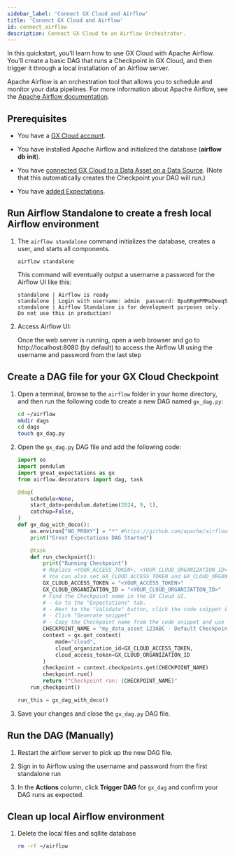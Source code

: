 ```yaml
---
sidebar_label: 'Connect GX Cloud and Airflow'
title: 'Connect GX Cloud and Airflow'
id: connect_airflow
description: Connect GX Cloud to an Airflow Orchestrator.
---
```


In this quickstart, you'll learn how to use GX Cloud with Apache Airflow. You'll create a basic DAG that runs a Checkpoint in GX Cloud, and then trigger it through a local installation of an Airflow server.

Apache Airflow is an orchestration tool that allows you to schedule and monitor your data pipelines. For more information about Apache Airflow, see the [Apache Airflow documentation](https://airflow.apache.org/docs/apache-airflow/stable/index.html).

## Prerequisites

- You have a [GX Cloud account](https://greatexpectations.io/cloud).

- You have installed Apache Airflow and initialized the database (__airflow db init__).

- You have [connected GX Cloud to a Data Asset on a Data Source](/cloud/data_assets/manage_data_assets.md#create-a-data-asset). (Note that this automatically creates the Checkpoint your DAG will run.)

- You have [added Expectations](/cloud/expectations/manage_expectations.md#create-an-expectation).


## Run Airflow Standalone to create a fresh local Airflow environment

1. The `airflow standalone` command initializes the database, creates a user, and starts all components.

    ``` title="Terminal input"
    airflow standalone
    ```

    This command will eventually output a username a password for the Airflow UI like this:

    ``` title="Terminal input"
    standalone | Airflow is ready
    standalone | Login with username: admin  password: Bpu6RgmPMMaDeeq5
    standalone | Airflow Standalone is for development purposes only. Do not use this in production!
    ```

2. Access Airflow UI:

    Once the web server is running, open a web browser and go to http://localhost:8080 (by default) to access the Airflow UI using the username and password from the last step


## Create a DAG file for your GX Cloud Checkpoint

1. Open a terminal, browse to the `airflow` folder in your home directory, and then run the following code to create a new DAG named `gx_dag.py`:

    ```bash title="Terminal input"
    cd ~/airflow
    mkdir dags
    cd dags
    touch gx_dag.py
    ```

2. Open the `gx_dag.py` DAG file and add the following code:

    ```python
    import os
    import pendulum
    import great_expectations as gx
    from airflow.decorators import dag, task

    @dag(
        schedule=None,
        start_date=pendulum.datetime(2024, 9, 1),
        catchup=False,
    )
    def gx_dag_with_deco():
        os.environ["NO_PROXY"] = "*" #https://github.com/apache/airflow/discussions/24463
        print("Great Expectations DAG Started")

        @task
        def run_checkpoint():
            print("Running Checkpoint")
            # Replace <YOUR_ACCESS_TOKEN>, <YOUR_CLOUD_ORGANIZATION_ID> with your credentials
            # You can also set GX_CLOUD_ACCESS_TOKEN and GX_CLOUD_ORGANIZATION_ID as environment variables
            GX_CLOUD_ACCESS_TOKEN = "<YOUR_ACCESS_TOKEN>"
            GX_CLOUD_ORGANIZATION_ID = "<YOUR_CLOUD_ORGANIZATION_ID>"
            # Find the Checkpoint name in the GX Cloud UI. 
            # - Go to the "Expectations" tab.
            # - Next to the "Validate" button, click the code snippet icon.
            # - Click "Generate snippet" 
            # - Copy the Checkpoint name from the code snippet and use it below
            CHECKPOINT_NAME = "my_data_asset 123ABC - Default Checkpoint"
            context = gx.get_context(
                mode="cloud", 
                cloud_organization_id=GX_CLOUD_ACCESS_TOKEN, 
                cloud_access_token=GX_CLOUD_ORGANIZATION_ID
            )
            checkpoint = context.checkpoints.get(CHECKPOINT_NAME)
            checkpoint.run()
            return f"Checkpoint ran: {CHECKPOINT_NAME}"
        run_checkpoint()

    run_this = gx_dag_with_deco()
    ```

3. Save your changes and close the `gx_dag.py` DAG file.

## Run the DAG (Manually)

1. Restart the airflow server to pick up the new DAG file.

2. Sign in to Airflow using the username and password from the first standalone run

3. In the **Actions** column, click **Trigger DAG** for `gx_dag` and confirm your DAG runs as expected.

## Clean up local Airflow environment

1. Delete the local files and sqllite database

    ```bash title="Terminal input"
    rm -rf ~/airflow
    ```
